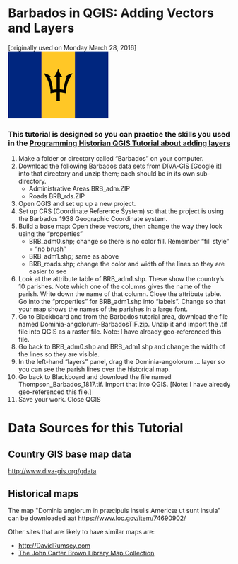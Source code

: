 # Barbados in QGIS: Adding Vectors and Layers
[originally used on Monday March 28, 2016]
![Test image](BarbadosFlag.png "test image")
### This tutorial is designed so you can practice the skills you used in the [Programming Historian QGIS Tutorial about adding layers](http://programminghistorian.org/lessons/qgis-layers "Links to Programming Historian")
1.	Make a folder or directory called “Barbados” on your computer.
2.	Download the following Barbados data sets from DIVA-GIS [Google it] into that directory and unzip them; each should be in its own sub-directory.
    -	Administrative Areas BRB\_adm.ZIP
    -	Roads BRB\_rds.ZIP
3. 	Open QGIS and set up up a new project.
4.	Set up CRS (Coordinate Reference System) so that the project is using the Barbados 1938 Geographic Coordinate system.
5.	Build a base map: Open these vectors, then change the way they look using the “properties”
    - BRB\_adm0.shp; change so there is no color fill. Remember “fill style” = “no brush”
    - BRB\_adm1.shp; same as above
    - BRB\_roads.shp; change the color and width of the lines so they are easier to see
6.	Look at the attribute table of BRB\_adm1.shp. These show the country’s 10 parishes. Note which one of the columns gives the name of the parish. Write down the name of that column. Close the attribute table. Go into the “properties” for BRB\_adm1.shp into “labels”. Change so that your map shows the names of the parishes in a large font.
7.	Go to Blackboard and from the Barbados tutorial area, download the file named Dominia-angolorum-BarbadosTIF.zip. Unzip it and import the .tif file into QGIS as a raster file. Note: I have already geo-referenced this file.
8.	Go back to BRB\_adm0.shp and BRB\_adm1.shp and change the width of the lines so they are visible.
9.	In the left-hand “layers” panel, drag the Dominia-angolorum … layer so you can see the parish lines over the historical map.
10.	Go back to Blackboard and download the file named Thompson\_Barbados_1817.tif. Import that into QGIS. [Note: I have already geo-referenced this file.]
11.	Save your work. Close QGIS

# Data Sources for this Tutorial
## Country GIS base map data
http://www.diva-gis.org/gdata

## Historical maps
The map "Dominia anglorum in præcipuis insulis Americæ ut sunt insula" can be downloaded aat https://www.loc.gov/item/74690902/

Other sites that are likely to have similar maps are:
* http://DavidRumsey.com
* [The John Carter Brown Library Map Collection](https://www.brown.edu/academics/libraries/john-carter-brown/jcb-online/image-collections/map-collection)

